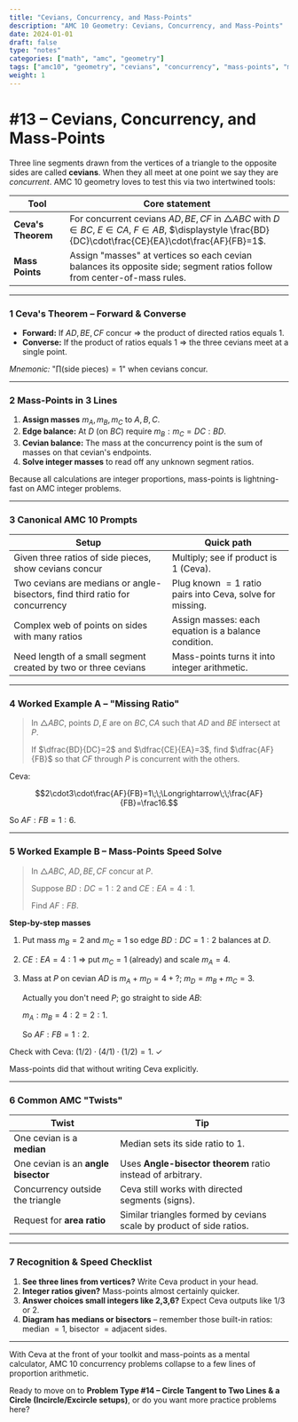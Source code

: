 ```yaml
---
title: "Cevians, Concurrency, and Mass-Points"
description: "AMC 10 Geometry: Cevians, Concurrency, and Mass-Points"
date: 2024-01-01
draft: false
type: "notes"
categories: ["math", "amc", "geometry"]
tags: ["amc10", "geometry", "cevians", "concurrency", "mass-points", "mathematics"]
weight: 1
---
```


# #13 – Cevians, Concurrency, and Mass-Points

Three line segments drawn from the vertices of a triangle to the opposite sides are called **cevians**.  When they all meet at one point we say they are *concurrent*.  AMC 10 geometry loves to test this via two intertwined tools:

| Tool | Core statement |
| --- | --- |
| **Ceva's Theorem** | For concurrent cevians $AD,BE,CF$ in $\triangle ABC$ with $D\in BC,\ E\in CA,\ F\in AB$,  $\displaystyle \frac{BD}{DC}\cdot\frac{CE}{EA}\cdot\frac{AF}{FB}=1$. |
| **Mass Points** | Assign "masses" at vertices so each cevian balances its opposite side; segment ratios follow from center-of-mass rules. |

---

### 1 Ceva's Theorem – Forward & Converse

- **Forward:** If $AD,BE,CF$ concur ⇒ the product of directed ratios equals 1.
- **Converse:** If the product of ratios equals 1 ⇒ the three cevians meet at a single point.

*Mnemonic:* "$\displaystyle \prod \text{(side pieces)} = 1$" when cevians concur.

---

### 2 Mass-Points in 3 Lines

1. **Assign masses** $m_A,m_B,m_C$ to $A,B,C$.
2. **Edge balance:** At $D$ (on $BC$) require $m_B: m_C = DC:BD$.
3. **Cevian balance:** The mass at the concurrency point is the sum of masses on that cevian's endpoints.
4. **Solve integer masses** to read off any unknown segment ratios.

Because all calculations are integer proportions, mass-points is lightning-fast on AMC integer problems.

---

### 3 Canonical AMC 10 Prompts

| Setup | Quick path |
| --- | --- |
| Given three ratios of side pieces, show cevians concur | Multiply; see if product is 1 (Ceva). |
| Two cevians are medians or angle-bisectors, find third ratio for concurrency | Plug known $=1$ ratio pairs into Ceva, solve for missing. |
| Complex web of points on sides with many ratios | Assign masses: each equation is a balance condition. |
| Need length of a small segment created by two or three cevians | Mass-points turns it into integer arithmetic. |

---

### 4 Worked Example A – "Missing Ratio"

> In $\triangle ABC$, points $D,E$ are on $BC,CA$ such that $AD$ and $BE$ intersect at $P$.
> 
> 
> If $\dfrac{BD}{DC}=2$ and $\dfrac{CE}{EA}=3$, find $\dfrac{AF}{FB}$ so that $CF$ through $P$ is concurrent with the others.
> 

Ceva:

$$2\cdot3\cdot\frac{AF}{FB}=1\;\;\Longrightarrow\;\;\frac{AF}{FB}=\frac16.$$

So $AF:FB=1:6$.

---

### 5 Worked Example B – Mass-Points Speed Solve

> In $\triangle ABC$, $AD, BE, CF$ concur at $P$.
> 
> 
> Suppose $BD:DC = 1:2$ and $CE:EA=4:1$.
> 
> Find $AF:FB$.
> 

**Step-by-step masses**

1. Put mass $m_B=2$ and $m_C=1$ so edge $BD:DC=1:2$ balances at $D$.
2. $CE:EA=4:1$ ⇒ put $m_C=1$ (already) and scale $m_A=4$.
3. Mass at $P$ on cevian $AD$ is $m_A+m_D=4+?$; $m_D=m_B+m_C=3$.
    
    Actually you don't need $P$; go straight to side $AB$:
    
    $m_A:m_B = 4:2 = 2:1$.
    
    So $AF:FB=1:2$.
    

Check with Ceva: $(1/2)\cdot(4/1)\cdot(1/2)=1$. ✓

Mass-points did that without writing Ceva explicitly.

---

### 6 Common AMC "Twists"

| Twist | Tip |
| --- | --- |
| One cevian is a **median** | Median sets its side ratio to $1$. |
| One cevian is an **angle bisector** | Uses **Angle-bisector theorem** ratio instead of arbitrary. |
| Concurrency outside the triangle | Ceva still works with directed segments (signs). |
| Request for **area ratio** | Similar triangles formed by cevians scale by product of side ratios. |

---

### 7 Recognition & Speed Checklist

1. **See three lines from vertices?** Write Ceva product in your head.
2. **Integer ratios given?** Mass-points almost certainly quicker.
3. **Answer choices small integers like 2,3,6?** Expect Ceva outputs like $1/3$ or $2$.
4. **Diagram has medians or bisectors** – remember those built-in ratios: median $=1$, bisector $=\text{adjacent sides}$.

---

With Ceva at the front of your toolkit and mass-points as a mental calculator, AMC 10 concurrency problems collapse to a few lines of proportion arithmetic.

Ready to move on to **Problem Type #14 – Circle Tangent to Two Lines & a Circle (Incircle/Excircle setups)**, or do you want more practice problems here?